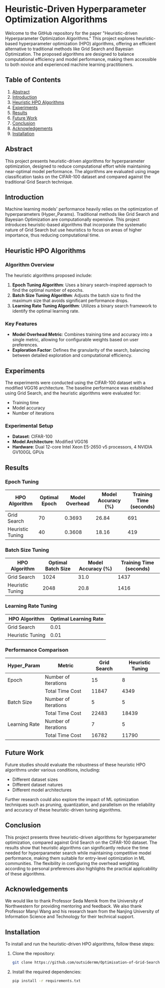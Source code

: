 # Heuristic-Driven Hyperparameter Optimization Algorithms

Welcome to the GitHub repository for the paper "Heuristic-driven Hyperparameter Optimization Algorithms." This project explores heuristic-based hyperparameter optimization (HPO) algorithms, offering an efficient alternative to traditional methods like Grid Search and Bayesian Optimization. The proposed algorithms are designed to balance computational efficiency and model performance, making them accessible to both novice and experienced machine learning practitioners.

## Table of Contents

1. [Abstract](#abstract)
2. [Introduction](#introduction)
3. [Heuristic HPO Algorithms](#heuristic-hpo-algorithms)
4. [Experiments](#experiments)
5. [Results](#results)
6. [Future Work](#future-work)
7. [Conclusion](#conclusion)
8. [Acknowledgements](#acknowledgements)
9. [Installation](#installation)

## Abstract

This project presents heuristic-driven algorithms for hyperparameter optimization, designed to reduce computational effort while maintaining near-optimal model performance. The algorithms are evaluated using image classification tasks on the CIFAR-100 dataset and compared against the traditional Grid Search technique.

## Introduction

Machine learning models' performance heavily relies on the optimization of hyperparameters (Hyper_Params). Traditional methods like Grid Search and Bayesian Optimization are computationally expensive. This project introduces heuristic-based algorithms that incorporate the systematic nature of Grid Search but use heuristics to focus on areas of higher importance, thus reducing computational time.

## Heuristic HPO Algorithms

### Algorithm Overview

The heuristic algorithms proposed include:

1. **Epoch Tuning Algorithm**: Uses a binary search-inspired approach to find the optimal number of epochs.
2. **Batch Size Tuning Algorithm**: Adjusts the batch size to find the maximum size that avoids significant performance drops.
3. **Learning Rate Tuning Algorithm**: Utilizes a binary search framework to identify the optimal learning rate.

### Key Features

- **Model Overhead Metric**: Combines training time and accuracy into a single metric, allowing for configurable weights based on user preferences.
- **Exploration Factor**: Defines the granularity of the search, balancing between detailed exploration and computational efficiency.

## Experiments

The experiments were conducted using the CIFAR-100 dataset with a modified VGG16 architecture. The baseline performance was established using Grid Search, and the heuristic algorithms were evaluated for:

- Training time
- Model accuracy
- Number of iterations

### Experimental Setup

- **Dataset**: CIFAR-100
- **Model Architecture**: Modified VGG16
- **Hardware**: Dual 12-core Intel Xeon E5-2650 v5 processors, 4 NVIDIA GV100GL GPUs

## Results

### Epoch Tuning

| HPO Algorithm    | Optimal Epoch | Model Overhead | Model Accuracy (%) | Training Time (seconds) |
|------------------|---------------|----------------|---------------------|-------------------------|
| Grid Search      | 70            | 0.3693         | 26.84               | 691                     |
| Heuristic Tuning | 40            | 0.3608         | 18.16               | 419                     |

### Batch Size Tuning

| HPO Algorithm    | Optimal Batch Size | Model Accuracy (%) | Training Time (seconds) |
|------------------|---------------------|---------------------|-------------------------|
| Grid Search      | 1024                | 31.0                | 1437                    |
| Heuristic Tuning | 2048                | 20.8                | 1416                    |

### Learning Rate Tuning

| HPO Algorithm    | Optimal Learning Rate |
|------------------|------------------------|
| Grid Search      | 0.01                   |
| Heuristic Tuning | 0.01                   |

### Performance Comparison

| Hyper_Param  | Metric              | Grid Search | Heuristic Tuning |
|--------------|---------------------|-------------|------------------|
| Epoch        | Number of Iterations| 15          | 8                |
|              | Total Time Cost     | 11847       | 4349             |
| Batch Size   | Number of Iterations| 5           | 5                |
|              | Total Time Cost     | 22483       | 18439            |
| Learning Rate| Number of Iterations| 7           | 5                |
|              | Total Time Cost     | 16782       | 11790            |

## Future Work

Future studies should evaluate the robustness of these heuristic HPO algorithms under various conditions, including:

- Different dataset sizes
- Different dataset natures
- Different model architectures

Further research could also explore the impact of ML optimization techniques such as pruning, quantization, and parallelism on the reliability and accuracy of these heuristic-driven tuning algorithms.

## Conclusion

This project presents three heuristic-driven algorithms for hyperparameter optimization, compared against Grid Search on the CIFAR-100 dataset. The results show that heuristic algorithms can significantly reduce the time needed for hyperparameter search while maintaining competitive model performance, making them suitable for entry-level optimization in ML communities. The flexibility in configuring the overhead weighting according to personal preferences also highlights the practical applicability of these algorithms.

## Acknowledgements

We would like to thank Professor Seda Memik from the University of Northwestern for providing mentoring and feedback. We also thank Professor Manyi Wang and his research team from the Nanjing University of Information Science and Technology for their technical support.

## Installation

To install and run the heuristic-driven HPO algorithms, follow these steps:

1. Clone the repository:
    ```bash
    git clone https://github.com/outsidermm/Optimisation-of-Grid-Search-for-CNN-Hyperparameter-Tuning.git
    ```
2. Install the required dependencies:
    ```bash
    pip install -r requirements.txt
    ```
